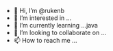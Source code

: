 - 👋 Hi, I’m @rukenb
- 👀 I’m interested in ...
- 🌱 I’m currently learning ...java
- 💞️ I’m looking to collaborate on ...
- 📫 How to reach me ...

<!---
rukenb/rukenb is a ✨ special ✨ repository because its `README.md` (this file) appears on your GitHub profile.
You can click the Preview link to take a look at your changes.
--->
